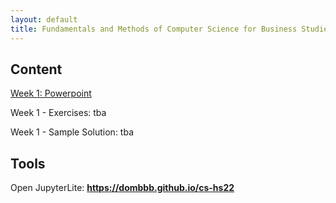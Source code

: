 ```yaml
---
layout: default
title: Fundamentals and Methods of Computer Science for Business Studies - Exercises, Group 3
---
```



## Content

[Week 1: Powerpoint](https://view.officeapps.live.com/op/view.aspx?src=https://dombbb.github.io/presentation/Presentation_W1.pptx)

Week 1 - Exercises: tba

Week 1 - Sample Solution: tba


## Tools

Open JupyterLite: **https://dombbb.github.io/cs-hs22** 




